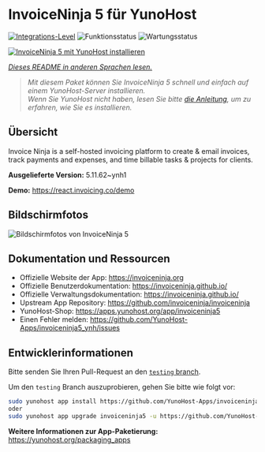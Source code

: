 <!--
N.B.: Diese README wurde automatisch von <https://github.com/YunoHost/apps/tree/master/tools/readme_generator> generiert.
Sie darf NICHT von Hand bearbeitet werden.
-->

# InvoiceNinja 5 für YunoHost

[![Integrations-Level](https://apps.yunohost.org/badge/integration/invoiceninja5)](https://ci-apps.yunohost.org/ci/apps/invoiceninja5/)
![Funktionsstatus](https://apps.yunohost.org/badge/state/invoiceninja5)
![Wartungsstatus](https://apps.yunohost.org/badge/maintained/invoiceninja5)

[![InvoiceNinja 5 mit YunoHost installieren](https://install-app.yunohost.org/install-with-yunohost.svg)](https://install-app.yunohost.org/?app=invoiceninja5)

*[Dieses README in anderen Sprachen lesen.](./ALL_README.md)*

> *Mit diesem Paket können Sie InvoiceNinja 5 schnell und einfach auf einem YunoHost-Server installieren.*  
> *Wenn Sie YunoHost nicht haben, lesen Sie bitte [die Anleitung](https://yunohost.org/install), um zu erfahren, wie Sie es installieren.*

## Übersicht

Invoice Ninja is a self-hosted invoicing platform to create & email invoices, track payments and expenses, and time billable tasks & projects for clients.


**Ausgelieferte Version:** 5.11.62~ynh1

**Demo:** <https://react.invoicing.co/demo>

## Bildschirmfotos

![Bildschirmfotos von InvoiceNinja 5](./doc/screenshots/Create-Invoices-in-Seconds.png)

## Dokumentation und Ressourcen

- Offizielle Website der App: <https://invoiceninja.org>
- Offizielle Benutzerdokumentation: <https://invoiceninja.github.io/>
- Offizielle Verwaltungsdokumentation: <https://invoiceninja.github.io/>
- Upstream App Repository: <https://github.com/invoiceninja/invoiceninja>
- YunoHost-Shop: <https://apps.yunohost.org/app/invoiceninja5>
- Einen Fehler melden: <https://github.com/YunoHost-Apps/invoiceninja5_ynh/issues>

## Entwicklerinformationen

Bitte senden Sie Ihren Pull-Request an den [`testing` branch](https://github.com/YunoHost-Apps/invoiceninja5_ynh/tree/testing).

Um den `testing` Branch auszuprobieren, gehen Sie bitte wie folgt vor:

```bash
sudo yunohost app install https://github.com/YunoHost-Apps/invoiceninja5_ynh/tree/testing --debug
oder
sudo yunohost app upgrade invoiceninja5 -u https://github.com/YunoHost-Apps/invoiceninja5_ynh/tree/testing --debug
```

**Weitere Informationen zur App-Paketierung:** <https://yunohost.org/packaging_apps>
